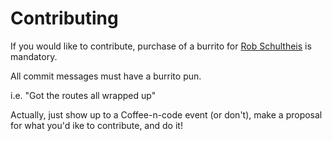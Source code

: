 # Contributing

If you would like to contribute, purchase of a burrito for [Rob Schultheis](https://github.com/rschultheis) is mandatory.

All commit messages must have a burrito pun.

i.e. "Got the routes all wrapped up"

Actually, just show up to a Coffee-n-code event (or don't),
make a proposal for what you'd ike to contribute, and do it!
